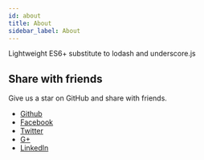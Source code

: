 ```yaml
---
id: about
title: About
sidebar_label: About
---
```


Lightweight ES6+ substitute to lodash and underscore.js

## Share with friends

Give us a star on GitHub and share with friends.

- [Github](https://github.com/fabioars/underwater)
- [Facebook](https://www.facebook.com/sharer/sharer.php?u=https://github.com/fabioars/underwater)
- [Twitter](https://twitter.com/intent/tweet?text=Underwater.js&amp;url=https://github.com/fabioars/underwater)
- [G+](https://plus.google.com/share?url=https://github.com/fabioars/underwater)
- [LinkedIn](https://www.linkedin.com/shareArticle?url=https://github.com/fabioars/underwater&title=Underwater.js)

